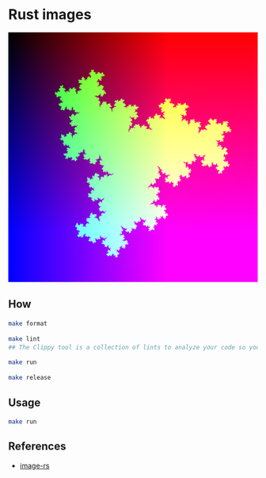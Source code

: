 # Rust images

![rust-image-fractal](fractal.png "image-rs")

## How 

```bash
make format
```

```bash
make lint 
## The Clippy tool is a collection of lints to analyze your code so you can catch common mistakes and improve your Rust code.
```

```bash
make run
```

```bash
make release
```

## Usage
```bash
make run
```


## References
* [image-rs](https://github.com/image-rs/image)